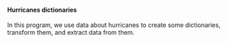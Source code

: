 #### Hurricanes dictionaries

In this program, we use data about hurricanes to create some dictionaries, transform them, and extract data from them.
